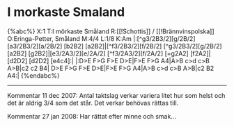 # I morkaste Smaland

{%abc%}
X:1
T:I mörkaste Småland
R:[[!Schottis]] / [[!Brännvinspolska]]
O:Eringa-Petter, Småland
M:4/4
L:1/8
K:Am
|:[^g3/2B3/2][g/2B/2] [a3/2B3/2][a/2B/2] [b2B2] [a2B2]|[^f3/2B3/2][f/2B/2] [^g3/2B3/2][g/2B/2] [a2B2] [g2B2]|[e3/2A3/2][e/2A/2] [^f3/2A3/2][f/2A/2] [=g2A2] [f2A2]|[d2D2] [d2D2] [e4c4]:|
|:D>E F>G F>E D>E|F>E F>G A4|A>B c>d c>B A>B|c2 c2 B4|
D>E F>G F>E D>E|F>E F>G A4|A>B c>d c>B A>B|c2 B2 A4:|
{%endabc%}

----

Kommentar 11 dec 2007: Antal taktslag verkar variera litet hur som helst och det är aldrig 3/4 som det står. Det verkar behövas rättas till.

Kommentar 27 jan 2008: Har rättat efter minne och smak...

